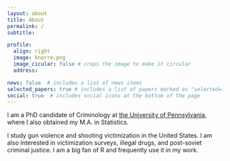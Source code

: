 ```yaml
---
layout: about
title: About
permalink: /
subtitle: 

profile:
  align: right
  image: knorre.png
  image_cicular: false # crops the image to make it circular
  address: 

news: false  # includes a list of news items
selected_papers: true # includes a list of papers marked as "selected={true}"
social: true  # includes social icons at the bottom of the page
---
```


I am a PhD candidate of Criminology at [the University of Pennsylvania](https://crim.sas.upenn.edu), where I also obtained my M.A. in Statistics.

I study gun violence and shooting victimization in the United States. I am also interested in victimization surveys, illegal drugs, and post-soviet criminal justice. I am a big fan of R and frequently use it in my work.
